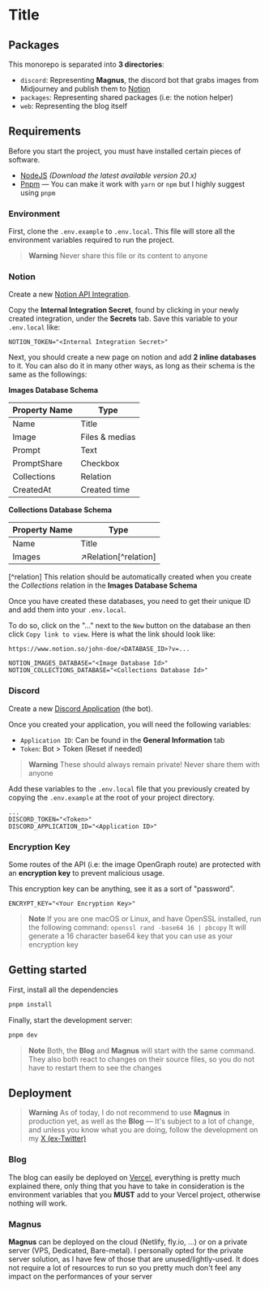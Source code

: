 # Title

## Packages

This monorepo is separated into **3 directories**:
- `discord`: Representing **Magnus**, the discord bot that grabs images from Midjourney and publish them to [Notion](https://notion.so)
- `packages`: Representing shared packages (i.e: the notion helper)
- `web`: Representing the blog itself

## Requirements
Before you start the project, you must have installed certain pieces of software.
- [NodeJS](https://nodejs.org/en) _(Download the latest available version 20.x)_
- [Pnpm](https://pnpm.io/installation) — You can make it work with `yarn` or `npm` but I highly suggest using `pnpm`

### Environment
First, clone the `.env.example` to `.env.local`. This file will store all the environment variables required to run the project.
> **Warning**
> Never share this file or its content to anyone


### Notion 
Create a new [Notion API Integration](https://www.notion.so/my-integrations).

Copy the **Internal Integration Secret**, found by clicking in your newly created integration, under the **Secrets** tab.
Save this variable to your `.env.local` like:
```env
NOTION_TOKEN="<Internal Integration Secret>"
```

Next, you should create a new page on notion and add **2 inline databases** to it. You can also do it in many other ways, as long as their schema is the same as the followings:

**Images Database Schema**

| Property Name | Type           |
|---------------|----------------|
| Name          | Title          |
| Image         | Files & medias |
| Prompt        | Text           |
| PromptShare   | Checkbox       |
| Collections   | Relation       |
| CreatedAt     | Created time   |

**Collections Database Schema**

| Property Name | Type                  |
|---------------|-----------------------|
| Name          | Title                 |
| Images        | ↗︎Relation[^relation] |

[^relation] This relation should be automatically created when you create the _Collections_ relation in the **Images Database Schema**

Once you have created these databases, you need to get their unique ID and add them into your `.env.local`.

To do so, click on the "..." next to the `New` button on the database an then click `Copy link to view`.
Here is what the link should look like:
```text
https://www.notion.so/john-doe/<DATABASE_ID>?v=...
```

```env
NOTION_IMAGES_DATABASE="<Image Database Id>"
NOTION_COLLECTIONS_DATABASE="<Collections Database Id>"
```

### Discord
Create a new [Discord Application](https://discord.com/developers/applications) (the bot).

Once you created your application, you will need the following variables:
- `Application ID`: Can be found in the **General Information** tab
- `Token`: Bot > Token (Reset if needed)

> **Warning**
> These should always remain private! Never share them with anyone

Add these variables to the `.env.local` file that you previously created by copying the `.env.example` at the root of your project directory.
```env
...
DISCORD_TOKEN="<Token>"
DISCORD_APPLICATION_ID="<Application ID>"
```

### Encryption Key
Some routes of the API (i.e: the image OpenGraph route) are protected with an **encryption key** to prevent malicious usage.

This encryption key can be anything, see it as a sort of "password".

```env
ENCRYPT_KEY="<Your Encryption Key>"
```

> **Note**
> If you are one macOS or Linux, and have OpenSSL installed, run the following command:
> ```openssl rand -base64 16 | pbcopy```
> It will generate a 16 character base64 key that you can use as your encryption key


## Getting started

First, install all the dependencies
```bash
pnpm install
```


Finally, start the development server:
```bash
pnpm dev
```
> **Note**
> Both, the **Blog** and **Magnus** will start with the same command. They also both react to changes on their source files, so you do not have to restart them to see the changes


## Deployment

> **Warning**
> As of today, I do not recommend to use **Magnus** in production yet, as well as the **Blog** — It's subject to a lot of change, and unless you know what you are doing, follow the development on my [X (ex-Twitter)](https://x.com/hugovntr)

### Blog
The blog can easily be deployed on [Vercel](https://vercel.com), everything is pretty much explained there, only thing that you have to take in consideration is the environment variables that you **MUST** add to your Vercel project, otherwise nothing will work.

### Magnus
**Magnus** can be deployed on the cloud (Netlify, fly.io, ...) or on a private server (VPS, Dedicated, Bare-metal). I personally opted for the private server solution, as I have few of those that are unused/lightly-used.
It does not require a lot of resources to run so you pretty much don't feel any impact on the performances of your server